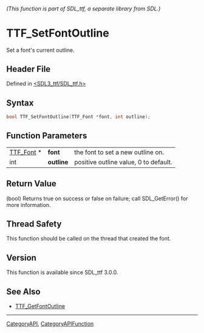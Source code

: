 ###### (This function is part of SDL_ttf, a separate library from SDL.)
# TTF_SetFontOutline

Set a font's current outline.

## Header File

Defined in [<SDL3_ttf/SDL_ttf.h>](https://github.com/libsdl-org/SDL_ttf/blob/main/include/SDL3_ttf/SDL_ttf.h)

## Syntax

```c
bool TTF_SetFontOutline(TTF_Font *font, int outline);
```

## Function Parameters

|                        |             |                                       |
| ---------------------- | ----------- | ------------------------------------- |
| [TTF_Font](TTF_Font) * | **font**    | the font to set a new outline on.     |
| int                    | **outline** | positive outline value, 0 to default. |

## Return Value

(bool) Returns true on success or false on failure; call SDL_GetError() for
more information.

## Thread Safety

This function should be called on the thread that created the font.

## Version

This function is available since SDL_ttf 3.0.0.

## See Also

- [TTF_GetFontOutline](TTF_GetFontOutline)

----
[CategoryAPI](CategoryAPI), [CategoryAPIFunction](CategoryAPIFunction)

